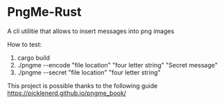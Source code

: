 # PngMe-Rust
A cli utilitie that allows to insert messages into png images

How to test:
1. cargo build
2. ./pngme --encode "file location" "four letter string" "Secret message"
3. ./pngme --secret "file location" "four letter string"

This project is possible thanks to the following guide https://picklenerd.github.io/pngme_book/
